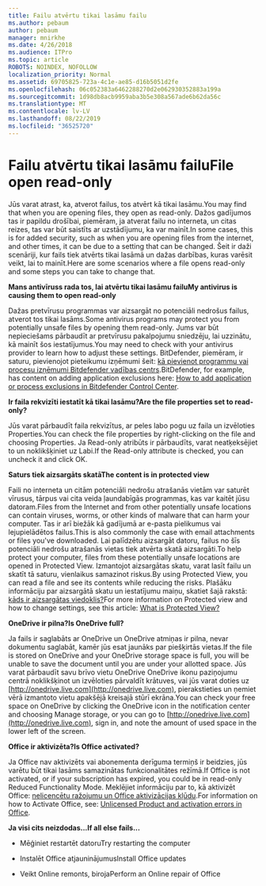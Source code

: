 ```yaml
---
title: Failu atvērtu tikai lasāmu failu
ms.author: pebaum
author: pebaum
manager: mnirkhe
ms.date: 4/26/2018
ms.audience: ITPro
ms.topic: article
ROBOTS: NOINDEX, NOFOLLOW
localization_priority: Normal
ms.assetid: 69705825-723a-4c1e-ae85-d16b5051d2fe
ms.openlocfilehash: 06c052383a6462288270d2e062930352883a199a
ms.sourcegitcommit: 1d98db8acb9959aba3b5e308a567ade6b62da56c
ms.translationtype: MT
ms.contentlocale: lv-LV
ms.lasthandoff: 08/22/2019
ms.locfileid: "36525720"
---
```

# <a name="file-open-read-only"></a><span data-ttu-id="b6773-102">Failu atvērtu tikai lasāmu failu</span><span class="sxs-lookup"><span data-stu-id="b6773-102">File open read-only</span></span>

<span data-ttu-id="b6773-103">Jūs varat atrast, ka, atverot failus, tos atvērt kā tikai lasāmu.</span><span class="sxs-lookup"><span data-stu-id="b6773-103">You may find that when you are opening files, they open as read-only.</span></span> <span data-ttu-id="b6773-104">Dažos gadījumos tas ir papildu drošībai, piemēram, ja atverat failu no interneta, un citas reizes, tas var būt saistīts ar uzstādījumu, ka var mainīt.</span><span class="sxs-lookup"><span data-stu-id="b6773-104">In some cases, this is for added security, such as when you are opening files from the internet, and other times, it can be due to a setting that can be changed.</span></span> <span data-ttu-id="b6773-105">Šeit ir daži scenāriji, kur fails tiek atvērts tikai lasāmā un dažas darbības, kuras varēsit veikt, lai to mainīt.</span><span class="sxs-lookup"><span data-stu-id="b6773-105">Here are some scenarios where a file opens read-only and some steps you can take to change that.</span></span>
  
 <span data-ttu-id="b6773-106">**Mans antivīruss rada tos, lai atvērtu tikai lasāmu failu**</span><span class="sxs-lookup"><span data-stu-id="b6773-106">**My antivirus is causing them to open read-only**</span></span>
  
<span data-ttu-id="b6773-107">Dažas pretvīrusu programmas var aizsargāt no potenciāli nedrošus failus, atverot tos tikai lasāms.</span><span class="sxs-lookup"><span data-stu-id="b6773-107">Some antivirus programs may protect you from potentially unsafe files by opening them read-only.</span></span> <span data-ttu-id="b6773-108">Jums var būt nepieciešams pārbaudīt ar pretvīrusu pakalpojumu sniedzēju, lai uzzinātu, kā mainīt šos iestatījumus.</span><span class="sxs-lookup"><span data-stu-id="b6773-108">You may need to check with your antivirus provider to learn how to adjust these settings.</span></span> <span data-ttu-id="b6773-109">BitDefender, piemēram, ir saturu, pievienojot pieteikumu izņēmumi šeit: [kā pievienot programmu vai procesu izņēmumi Bitdefender vadības centrs](https://www.bitdefender.com/support/how-to-add-application-or-process-exclusions-in-bitdefender-control-center-1119.mdl).</span><span class="sxs-lookup"><span data-stu-id="b6773-109">BitDefender, for example, has content on adding application exclusions here: [How to add application or process exclusions in Bitdefender Control Center](https://www.bitdefender.com/support/how-to-add-application-or-process-exclusions-in-bitdefender-control-center-1119.mdl).</span></span>
  
 <span data-ttu-id="b6773-110">**Ir faila rekvizīti iestatīt kā tikai lasāmu?**</span><span class="sxs-lookup"><span data-stu-id="b6773-110">**Are the file properties set to read-only?**</span></span>
  
<span data-ttu-id="b6773-111">Jūs varat pārbaudīt faila rekvizītus, ar peles labo pogu uz faila un izvēloties Properties.</span><span class="sxs-lookup"><span data-stu-id="b6773-111">You can check the file properties by right-clicking on the file and choosing Properties.</span></span> <span data-ttu-id="b6773-112">Ja Read-only atribūts ir pārbaudīts, varat neatķeksējiet to un noklikšķiniet uz Labi.</span><span class="sxs-lookup"><span data-stu-id="b6773-112">If the Read-only attribute is checked, you can uncheck it and click OK.</span></span>
  
 <span data-ttu-id="b6773-113">**Saturs tiek aizsargāts skatā**</span><span class="sxs-lookup"><span data-stu-id="b6773-113">**The content is in protected view**</span></span>
  
<span data-ttu-id="b6773-114">Faili no interneta un citām potenciāli nedrošu atrašanās vietām var saturēt vīrusus, tārpus vai cita veida ļaundabīgās programmas, kas var kaitēt jūsu datoram.</span><span class="sxs-lookup"><span data-stu-id="b6773-114">Files from the Internet and from other potentially unsafe locations can contain viruses, worms, or other kinds of malware that can harm your computer.</span></span> <span data-ttu-id="b6773-115">Tas ir arī biežāk kā gadījumā ar e-pasta pielikumus vai lejupielādētos failus.</span><span class="sxs-lookup"><span data-stu-id="b6773-115">This is also commonly the case with email attachments or files you've downloaded.</span></span> <span data-ttu-id="b6773-116">Lai palīdzētu aizsargāt datoru, failus no šīs potenciāli nedrošu atrašanās vietas tiek atvērta skatā aizsargāti.</span><span class="sxs-lookup"><span data-stu-id="b6773-116">To help protect your computer, files from these potentially unsafe locations are opened in Protected View.</span></span> <span data-ttu-id="b6773-117">Izmantojot aizsargātas skatu, varat lasīt failu un skatīt tā saturu, vienlaikus samazinot riskus.</span><span class="sxs-lookup"><span data-stu-id="b6773-117">By using Protected View, you can read a file and see its contents while reducing the risks.</span></span> <span data-ttu-id="b6773-118">Plašāku informāciju par aizsargātā skatu un iestatījumu maiņu, skatiet šajā rakstā: [kāds ir aizsargātas viedoklis?](https://support.office.com/article/d6f09ac7-e6b9-4495-8e43-2bbcdbcb6653)</span><span class="sxs-lookup"><span data-stu-id="b6773-118">For more information on Protected view and how to change settings, see this article: [What is Protected View?](https://support.office.com/article/d6f09ac7-e6b9-4495-8e43-2bbcdbcb6653)</span></span>
  
 <span data-ttu-id="b6773-119">**OneDrive ir pilna?**</span><span class="sxs-lookup"><span data-stu-id="b6773-119">**Is OneDrive full?**</span></span>
  
<span data-ttu-id="b6773-120">Ja fails ir saglabāts ar OneDrive un OneDrive atmiņas ir pilna, nevar dokumentu saglabāt, kamēr jūs esat jaunāks par piešķirtās vietas.</span><span class="sxs-lookup"><span data-stu-id="b6773-120">If the file is stored on OneDrive and your OneDrive storage space is full, you will be unable to save the document until you are under your allotted space.</span></span> <span data-ttu-id="b6773-121">Jūs varat pārbaudīt savu brīvo vietu OneDrive OneDrive ikonu paziņojumu centrā noklikšķinot un izvēloties pārvaldīt krātuves, vai jūs varat doties uz [http://onedrive.live.com](http://onedrive.live.com), pierakstieties un ņemiet vērā izmantoto vietu apakšējā kreisajā stūrī ekrāna.</span><span class="sxs-lookup"><span data-stu-id="b6773-121">You can check your free space on OneDrive by clicking the OneDrive icon in the notification center and choosing Manage storage, or you can go to [http://onedrive.live.com](http://onedrive.live.com), sign in, and note the amount of used space in the lower left of the screen.</span></span>
  
 <span data-ttu-id="b6773-122">**Office ir aktivizēta?**</span><span class="sxs-lookup"><span data-stu-id="b6773-122">**Is Office activated?**</span></span>
  
<span data-ttu-id="b6773-123">Ja Office nav aktivizēts vai abonementa derīguma termiņš ir beidzies, jūs varētu būt tikai lasāms samazinātas funkcionalitātes režīmā.</span><span class="sxs-lookup"><span data-stu-id="b6773-123">If Office is not activated, or if your subscription has expired, you could be in read-only Reduced Functionality Mode.</span></span> <span data-ttu-id="b6773-124">Meklējiet informāciju par to, kā aktivizēt Office: [nelicencētu ražojumu un Office aktivizācijas kļūdu](https://support.office.com/article/0d23d3c0-c19c-4b2f-9845-5344fedc4380).</span><span class="sxs-lookup"><span data-stu-id="b6773-124">For information on how to Activate Office, see: [Unlicensed Product and activation errors in Office](https://support.office.com/article/0d23d3c0-c19c-4b2f-9845-5344fedc4380).</span></span>
  
 <span data-ttu-id="b6773-125">**Ja visi cits neizdodas...**</span><span class="sxs-lookup"><span data-stu-id="b6773-125">**If all else fails...**</span></span>
  
- <span data-ttu-id="b6773-126">Mēģiniet restartēt datoru</span><span class="sxs-lookup"><span data-stu-id="b6773-126">Try restarting the computer</span></span>
    
- <span data-ttu-id="b6773-127">Instalēt Office atjauninājumus</span><span class="sxs-lookup"><span data-stu-id="b6773-127">Install Office updates</span></span>
    
- <span data-ttu-id="b6773-128">Veikt Online remonts, biroja</span><span class="sxs-lookup"><span data-stu-id="b6773-128">Perform an Online repair of Office</span></span>
    


